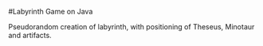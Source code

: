 #Labyrinth Game on Java

Pseudorandom creation of labyrinth, with positioning of Theseus, Minotaur and artifacts.
